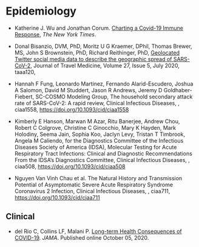 # Epidemiology

* Katherine J. Wu and Jonathan Corum. [Charting a Covid-19 Immune Response](https://www.nytimes.com/interactive/2020/10/02/science/charting-a-coronavirus-infection.html), *The New York Times*. 

* Donal Bisanzio, DVM, PhD, Moritz U G Kraemer, DPhil, Thomas Brewer, MS, John S Brownstein, PhD, Richard Reithinger, PhD, [Geolocated Twitter social media data to describe the geographic spread of SARS-CoV-2](https://doi.org/10.1093/jtm/taaa120), Journal of Travel Medicine, Volume 27, Issue 5, July 2020, taaa120, 

* Hannah F Fung, Leonardo Martinez, Fernando Alarid-Escudero, Joshua A Salomon, David M Studdert, Jason R Andrews, Jeremy D Goldhaber-Fiebert, SC-COSMO Modeling Group, The household secondary attack rate of SARS-CoV-2: A rapid review, Clinical Infectious Diseases, , ciaa1558, https://doi.org/10.1093/cid/ciaa1558

* Kimberly E Hanson, Marwan M Azar, Ritu Banerjee, Andrew Chou, Robert C Colgrove, Christine C Ginocchio, Mary K Hayden, Mark Holodiny, Seema Jain, Sophia Koo, Jaclyn Levy, Tristan T Timbrook, Angela M Caliendo, for the Diagnostics Committee of the Infectious Diseases Society of America (IDSA), Molecular Testing for Acute Respiratory Tract Infections: Clinical and Diagnostic Recommendations From the IDSA’s Diagnostics Committee, Clinical Infectious Diseases, , ciaa508, https://doi.org/10.1093/cid/ciaa508

* Nguyen Van Vinh Chau et al. The Natural History and Transmission Potential of Asymptomatic Severe Acute Respiratory Syndrome Coronavirus 2 Infection, Clinical Infectious Diseases, , ciaa711, https://doi.org/10.1093/cid/ciaa711

## Clinical 

* del Rio C, Collins LF, Malani P. [Long-term Health Consequences of COVID-19](https://doi.org/10.1001/jama.2020.19719). *JAMA*. Published online October 05, 2020. 

